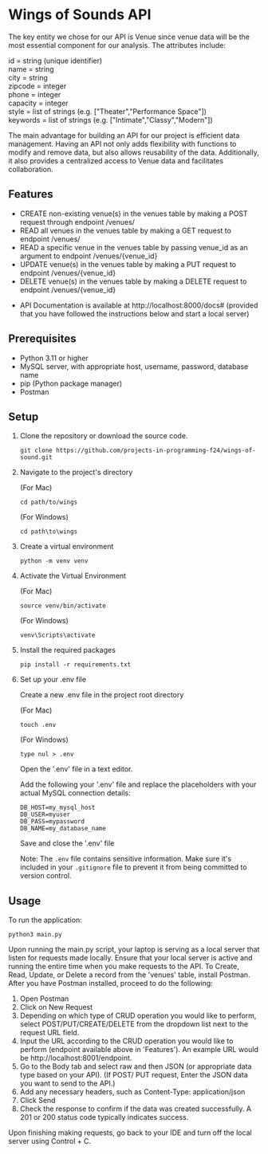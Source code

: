 # Wings of Sounds API
The key entity we chose for our API is Venue since venue data will be the most essential component for our analysis.  The attributes include: <br /> 

id = string (unique identifier)<br />
name = string <br /> 
city = string<br />
zipcode = integer<br />
phone = integer<br />
capacity = integer<br />
style = list of strings (e.g. ["Theater","Performance Space"])<br />
keywords = list of strings (e.g. ["Intimate","Classy","Modern"])

The main advantage for building an API for our project is efficient data management. Having an API not only adds flexibility with functions to modify and remove data, but also allows reusability of the data. Additionally, it also provides a centralized access to Venue data and facilitates collaboration. 


## Features
- CREATE non-existing venue(s) in the venues table by making a POST request through endpoint /venues/
- READ all venues in the venues table by making a GET request to endpoint /venues/
- READ a specific venue in the venues table by passing venue_id as an argument to endpoint /venues/{venue_id}
- UPDATE venue(s) in the venues table by making a PUT request to endpoint /venues/{venue_id}
- DELETE venue(s) in the venues table by making a DELETE request to endpoint /venues/{venue_id}

* API Documentation is available at http://localhost:8000/docs# (provided that you have followed the instructions below and start a local server)


## Prerequisites

- Python 3.11 or higher
- MySQL server, with appropriate host, username, password, database name
- pip (Python package manager)
- Postman

## Setup

1. Clone the repository or download the source code.
   ```
   git clone https://github.com/projects-in-programming-f24/wings-of-sound.git
   ```
   
2. Navigate to the project's directory

   (For Mac)
   ```
   cd path/to/wings
   ```
   (For Windows) 
   ```
   cd path\to\wings
   ```


3. Create a virtual environment
   ```
   python -m venv venv
   ```

4. Activate the Virtual Environment 

   (For Mac)
   ```
   source venv/bin/activate
   ```
   (For Windows)
   ```
   venv\Scripts\activate
   ```

5. Install the required packages
   ```
   pip install -r requirements.txt
   ```
 
6. Set up your .env file

   Create a new .env file in the project root directory

   (For Mac)
  
   ```
   touch .env
   ```
   (For Windows)
   ```
   type nul > .env
   ```

   Open the '.env' file in a text editor.

   Add the following your '.env' file and replace the placeholders with your actual MySQL connection details: 
   ```
   DB_HOST=my_mysql_host
   DB_USER=myuser
   DB_PASS=mypassword
   DB_NAME=my_database_name
   ```

   Save and close the '.env' file 

   Note: The `.env` file contains sensitive information. Make sure it's included in your `.gitignore` file to prevent it from being committed to version control.


 
## Usage

To run the application:

```
python3 main.py
```

Upon running the main.py script, your laptop is serving as a local server that listen for requests made locally. Ensure that your local server is active and running the entire time when you make requests to the API. To Create, Read, Update, or Delete a record from the 'venues' table, install Postman. After you have Postman installed, proceed to do the following: 
1. Open Postman
2. Click on New Request
3. Depending on which type of CRUD operation you would like to perform, select POST/PUT/CREATE/DELETE from the dropdown list next to the request URL field.
4. Input the URL according to the CRUD operation you would like to perform (endpoint available above in 'Features'). An example URL would be http://localhost:8001/endpoint.
5. Go to the Body tab and select raw and then JSON (or appropriate data type based on your API).
(If POST/ PUT request, Enter the JSON data you want to send to the API.)
6. Add any necessary headers, such as Content-Type: application/json
7. Click Send
8. Check the response to confirm if the data was created successfully. A 201 or 200 status code typically indicates success.

Upon finishing making requests, go back to your IDE and turn off the local server using Control + C.

